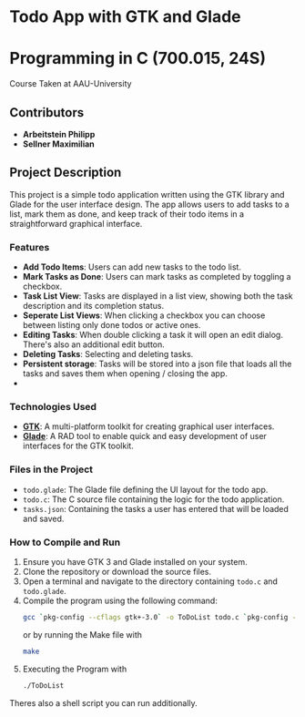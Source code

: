 # Todo App with GTK and Glade
# Programming in C (700.015, 24S)
Course Taken at AAU-University

## Contributors
- **Arbeitstein Philipp**
- **Sellner Maximilian**

## Project Description
This project is a simple todo application written using the GTK library and Glade for the user interface design. The app allows users to add tasks to a list, mark them as done, and keep track of their todo items in a straightforward graphical interface.

### Features
- **Add Todo Items**: Users can add new tasks to the todo list.
- **Mark Tasks as Done**: Users can mark tasks as completed by toggling a checkbox.
- **Task List View**: Tasks are displayed in a list view, showing both the task description and its completion status.
- **Seperate List Views**: When clicking a checkbox you can choose between listing only done todos or active ones.
- **Editing Tasks**: When double clicking a task it will open an edit dialog. There's also an additional edit button.
- **Deleting Tasks**: Selecting and deleting tasks.
- **Persistent storage**: Tasks will be stored into a json file that loads all the tasks and saves them when opening / closing the app.
- 
### Technologies Used
- **[GTK](https://www.gtk.org/)**: A multi-platform toolkit for creating graphical user interfaces.
- **[Glade](https://glade.gnome.org/)**: A RAD tool to enable quick and easy development of user interfaces for the GTK toolkit.

### Files in the Project
- `todo.glade`: The Glade file defining the UI layout for the todo app.
- `todo.c`: The C source file containing the logic for the todo application.
- `tasks.json`: Containing the tasks a user has entered that will be loaded and saved.

### How to Compile and Run
1. Ensure you have GTK 3 and Glade installed on your system.
2. Clone the repository or download the source files.
3. Open a terminal and navigate to the directory containing `todo.c` and `todo.glade`.
4. Compile the program using the following command:
   ```sh
   gcc `pkg-config --cflags gtk+-3.0` -o ToDoList todo.c `pkg-config --libs gtk+-3.0` -rdynamic 
   ```
   or by running the Make file with
   ```sh
   make
   ```
5. Executing the Program with
   ```sh
   ./ToDoList
   ```

Theres also a shell script you can run additionally.
